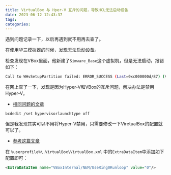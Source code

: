 ```yaml
---
title: VirtualBox 与 Hper-V 互斥的问题，导致HCL无法启动设备
date: 2023-06-12 12:43:37
tags:
categories:
---
```


遇到问题记录一下，以后再遇到就不用再去查了。

在使用华三模拟器的时候，发现无法启动设备。

检查发现在VBox里面，他新建了`Simware_Base`这个虚拟机，但是无法启动，报错如下：

```bash
Call to WHvSetupPartition failed: ERROR_SUCCESS (Last=0xc000000d/87) (VERR_NEM_VM_CREATE_FAILED).
```

在网上查了一下，发现是因为Hyper-V和VBox的互斥问题，解决办法是禁用Hyper-V。

- [相同问题的文章](https://superuser.com/questions/1502529/call-to-whvsetuppartition-failed-error-success-last-0xc000000d-87-verr-nem-v)

```
bcdedit /set hypervisorlaunchtype off
```

但是我发现其实可以不用将Hyper-V禁用，只需要修改一下ViretualBox的配置就可以了。

- [参考这篇文章](https://forums.virtualbox.org/viewtopic.php?f=6&t=90853&start=120)

在 `%userprofile%\.VirtualBox\VirtualBox.xml` 中的`ExtraDataItem`中添加如下配置即可：

```  %userprofile%\.VirtualBox\VirtualBox.xml
<ExtraDataItem name="VBoxInternal/NEM/UseRing0Runloop" value="0"/>
```